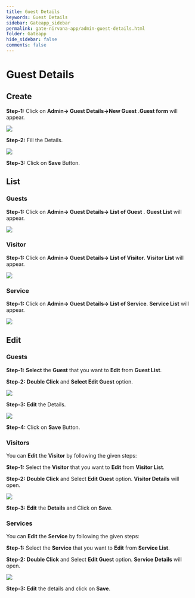 ```yaml
---
title: Guest Details
keywords: Guest Details
sidebar: Gateapp_sidebar
permalink: gate-nirvana-app/admin-guest-details.html
folder: Gateapp
hide_sidebar: false
comments: false
---
```

# Guest Details

## Create

**Step-1:**  Click on **Admin-> Guest Details->New Guest** .**Guest form** will appear.

![](/images/Guest-Details.png)

**Step-2:** Fill the Details.

 ![](/images/Guest-Frm.png)

 **Step-3:** Click on **Save** Button.

## List

### Guests

**Step-1:** Click on **Admin-> Guest Details-> List of Guest** . **Guest List** will appear.

 ![](/images/Guest-List.png)

### Visitor

**Step-1:**  Click on **Admin-> Guest Details-> List of Visitor**. **Visitor List** will appear.

 ![](/images/Guest-Visitor-List.png)

### Service

**Step-1:** Click on **Admin-> Guest Details-> List of Service**. **Service List** will appear.

 ![](/images/Guest-Service-List.png)
 
 
## Edit

### Guests

**Step-1:** **Select** the **Guest** that you want to **Edit** from **Guest List**.

**Step-2:** **Double Click** and **Select Edit Guest** option.

 ![](/images/Edit-Service-Guest.png)

 **Step-3:** **Edit** the Details.

  ![](/images/Edit-Service-Guest-frm.png)

  **Step-4:** Click on **Save** Button.

### Visitors

You can **Edit** the **Visitor** by following the given steps:

**Step-1:** Select the **Visitor** that you want to **Edit** from **Visitor List**.

**Step-2:** **Double Click** and Select **Edit Guest** option. **Visitor Details** will open.

![](/images/Guest-Visitor-Edit.png)

**Step-3:** **Edit** the **Details** and Click on **Save**.

### Services

You can **Edit** the **Service** by following the given steps:

**Step-1:** Select the **Service** that you want to **Edit** from **Service List**.

**Step-2:** **Double Click** and Select **Edit Guest** option. **Service Details** will open.

![](/images/Guest-Service-Edit.png)

**Step-3:** **Edit** the details and click on **Save**.

